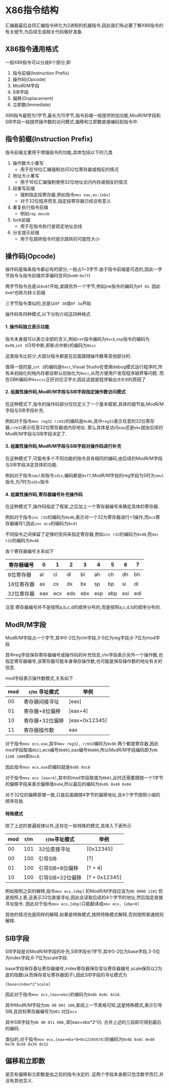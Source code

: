 X86指令结构
===========

汇编器最后会将汇编指令转化为2进制的机器指令,因此我们有必要了解X86指令的有关细节,为后续生成相关代码做好准备.

X86指令通用格式
--------------

一般X86指令可以分成6个部分,即
1. 指令前缀(Instruction Prefix)
2. 操作码(Opcode)
3. ModR/M字段
4. SIB字段
5. 偏移(Displacement)
6. 立即数(Immediate)

X86指令最短为1字节,最长为15字节,指令前缀一般提供附加功能,ModR/M字段和SIB字段一般提供操作数的访问模式,偏移和立即数直接编码到指令中.

指令前缀(Instruction Prefix)
--------------------------
指令前缀主要用于增强指令的功能,具体包括以下的几类
1. 操作数大小重写
    - 用于在16位汇编强制访问32位寄存器或相反的情况
2. 地址大小重写
    - 用于16位汇编强制使用32位地址访问内存或相反的情况
3. 段重写前缀
    - 强制指定段寄存器,例如指令`mov eax,es:[ebx]`
    - 对于32位程序而言,指定段寄存器已经没有意义
4. 重复执行指令前缀
    - 例如`rep movsb`
5. lock前缀
    - 用于在指令执行是锁定地址总线
6. 分支提示前缀
    - 用于在跳转指令时提示跳转的可能性大小


操作码(Opcode)
----------------
操作码是每条指令都必有的部分,一般占1~3字节.由于指令前缀是可选的,因此一字节指令与指令前缀共享编码空间(`0x00`-`0xff`)

两字节指令总是以`0x0f`开始,紧跟另外一个字节,例如jne指令的编码为`0f 85`. 因此`0x0f`也称为转义前缀

三字节指令类似的,总是以`0f 38`或`0f 3a`开始

操作码有四种模式,以下分别介绍这四种格式

#### 1. 操作码独立表示功能
指令本身就可以表示全部的含义,例如`ret`指令编码为`0xcb`,`nop`指令的编码为`0x90`,`int 3`(3号中断,即断点中断)的编码为`0xcc`

这类指令比较少,大部分指令都是在后面跟随操作数等其他部分的.

值得一提的是,`int 3`的编码是`0xcc`,Visual Studio在使用debug模式运行程序时,所有未初始化的栈内存都会默认初始化为`0xcc`,从而方便用户发现程序越界等问题. 而在GBK编码中`0xcccc`正好对应汉字`烫`,因此这就是程序输出`烫烫烫`的原因了

#### 2. 组属性操作码,ModR/M字段与SIB字段指定操作数访问模式
在这种模式下,指令的操作码部分仅仅定义了一个基本框架,具体的细节由,ModR/M字段与SIB字段补充. 

例如对于指令`mov reg32 r/m32`的编码是`0x8b`,其中`reg32`表示任意的32位寄存器,`r/m32`表示任意32位寄存器或内存地址. 那么具体是访问`eax`还是`ebx`就由后续的ModR/M字段与SIB字段决定了.

#### 3. 组属性操作码,ModR/M字段与SIB字段对操作码进行补充
在这种模式下,可能有多个不同功能的指令具有相同的编码,由后续的ModR/M字段与SIB字段决定具体的功能.

例如对于指令`imul`和指令`idiv`,编码都是`0xf7`,ModR/M字段的reg字段为5时为`imul`指令,为7时为`idiv`指令

#### 4. 组属性操作码,寄存器编号补充操作码
在这种模式下,操作码指定了框架,之后加上一个寄存器编号来确定具体的寄存器.

例如对于指令`inc r32`的编码为`0x40`,表示对一个32为寄存器进行+1操作,而`ecx`寄存器编号1,因此`inc ecx`的编码为`0x41`

不同指令之间保留了足够的空间来指定寄存器,例如`inc r32`的编码为`0x40`,而`dec r32`的编码为`0x48`

各个寄存器编号关系如下

寄存器编号 | 0 | 1 | 2 | 3 | 4 | 5 | 6 | 7 |
---------|---|---|---|---|---|---|---|---|
8位寄存器 |al | cl| dl| bl| ah| ch| dh| bh|
16位寄存器|ax | cx| dx| bx| sp| bp| si| di|
32位寄存器|eax|ecx|edx|ebx|esp|ebp|esi|edi|

注意:寄存器编号并不是按照a,b,c,d的顺序分布的,而是按照a,c,d,b的顺序分布的.


ModR/M字段
-------------
ModR/M字段占一个字节,其中0-2位为r/m字段,3-5位为reg字段,6-7位为mod字段 

其中reg字段保存寄存器编号或操作码的补充信息,r/m字段表示另外一个操作数,也指定寄存器编号,该寄存器可能本身保存操作数,也可能是保存操作数的地址有关的信息. 

mod字段表示操作数模式,关系如下

mod  | r/m 寻址模式  | 举例
-----|--------------|-------
00   | 寄存器间接寻址  | [eax]
01   | 寄存器+8位偏移  | [eax+4]
10   | 寄存器+32位偏移 | [eax+0x12345]
11   | 寄存器操作数    | eax

对于指令`mov ecx,eax`,其中`mov reg32, r/m32`编码为`0x8b` 两个都是寄存器,因此mod字段取值`0b11`,ecx编号`0b001`,eax编号`0b000`,所以ModR/M字段编码即为`0b 1100 1000`即`0xc8`. 

因此指令`mov ecx,eax`的编码就是`0x8b 0xc8`

对于指令`mov ecx [eax+4]`,其中的mod字段取值为`0b01`,此时还需要跟随一个1字节的偏移字段来表示偏移值`0x04`,所以最后的编码为`0x8b 0x48 0x04`

对于32位的偏移原理一致,只是后面跟随4字节的偏移地址,且4个字节按照小端的顺序存放.

#### 特殊模式
除了上述的普遍规律以外,还存在一些特殊的模式,具体入下表所示

mod | r/m | r/m寻址模式     | 举例
----|-----|---------------|-----
00  | 101 | 32位直接寻址    | [0x12345]
00  | 100 | 引导SIB        | [?]
01  | 100 | 引导SIB+8位偏移 | [? + 4]
10  | 100 | 引导SIB+32位偏移| [? + 0x12345]

例如按照之前的解释,指令`mov ecx,[ebp]` 的ModR/M字段应该为`0b 0000 1101` 但是按照上表,这表示32位直接寻址,因此会读取后续的4个字节的地址,然后指定直接寻址指令. 因此对于指令`mov ecx,[ebp]`只能翻译成`mov ecx, [ebp+0]`

其他的情况也是同样的解释,如果是特殊模式,按照特殊模式解释,否则按照普通规则解释.


SIB字段
----------
SIB字段是对ModR/M字段的补充,SIB字段长1字节,其中0-2位为base字段,3-5位为index字段,6-7位为scale字段.

base字段保存基址寄存器编号,index寄存器保存变址寄存器编号,scale保存以2为底的指数(从而保存变址寄存器因子),因此SIB字段的寻址模式为
```
[base+index*2^scale]
```

因此对于指令`mov ecx,[eax+ebx]`的编码为`0x8b 0x0c 0x18`. 

其中ModR/M字段为`0b 00 001 100`,查阅上一节表格可知,这是特殊模式,表示引导SIB,且目标寄存器编号为`001` 对应`ecx`

其中SIB字段为`0b 00 011 000`, 即[eax+ebx*2^0]. 合并上述的三段即可得到最后的编码.

类似的,对于指令`mov ecx,[eax+ebx*8+0x12345678]`的编码为`0x8b 0x8c 0xd8 0x78 0x56 0x34 0x12`


偏移和立即数
-------------
是否有偏移和立即数是由之前的指令决定的. 这两个字段本身都只包含数字而已,并没有其他含义.